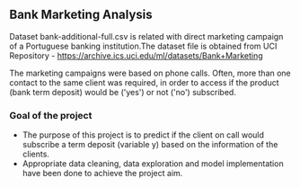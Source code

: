 ## Bank Marketing Analysis


Dataset bank-additional-full.csv is related with direct marketing campaign of a Portuguese banking institution.The dataset file is obtained from UCI Repository - https://archive.ics.uci.edu/ml/datasets/Bank+Marketing

The marketing campaigns were based on phone calls. Often, more than one contact to the same client was required, in order to access if the product (bank term deposit) would be ('yes') or not ('no') subscribed.

### Goal of the project
- The purpose of this project is to predict if the client on call would subscribe a term deposit (variable y) based on the information of the clients.
- Appropriate data cleaning, data exploration and model implementation have been done to achieve the project aim. 
